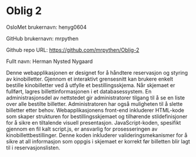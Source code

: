 Oblig 2
=======
OsloMet brukernavn: henyg0604

GitHub brukernavn: mrpythen

Github repo URL: https://github.com/mrpythen/Oblig-2

Fullt navn: Herman Nysted Nygaard

Denne webapplikasjonen er designet for å håndtere reservasjon og styring av kinobilletter. Gjennom et interaktivt grensesnitt kan brukere enkelt bestille kinobilletter ved å utfylle et bestillingsskjema. Når skjemaet er fullført, lagres billettinformasjonen i et databasessystem. En administrasjonsdel av nettstedet gir administratorer tilgang til å se en liste over alle bestilte billetter. Administratoren har også muligheten til å slette billetter etter behov.
Webapplikasjonens front-end inkluderer HTML-kode som skaper strukturen for bestillingsskjemaet og tilhørende stildefinisjoner for å sikre en tiltalende visuell presentasjon. JavaScript-koden, spesifikt gjennom en fil kalt script.js, er ansvarlig for prosesseringen av kinobillettbestillinger. Denne koden inkluderer valideringsmekanismer for å sikre at all informasjon som oppgis i skjemaet er korrekt før billetten blir lagt til i reservasjonslisten.

